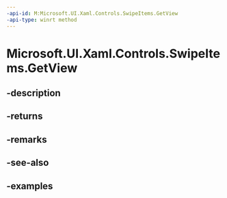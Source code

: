 ```yaml
---
-api-id: M:Microsoft.UI.Xaml.Controls.SwipeItems.GetView
-api-type: winrt method
---
```


<!-- Method syntax.
public IVectorView<SwipeItem> SwipeItems.GetView()
-->

# Microsoft.UI.Xaml.Controls.SwipeItems.GetView

## -description

## -returns

## -remarks

## -see-also

## -examples

